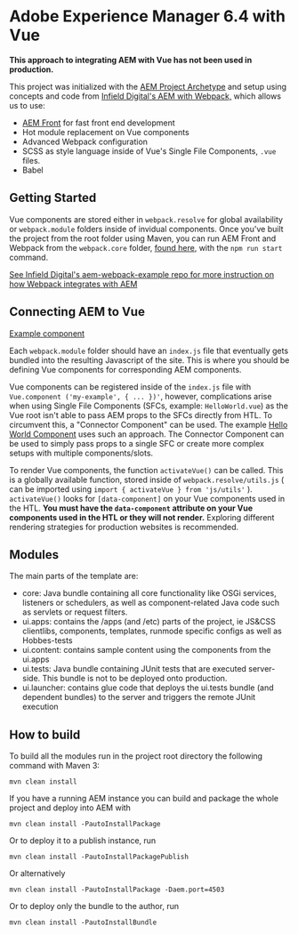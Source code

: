 # Adobe Experience Manager 6.4 with Vue
**This approach to integrating AEM with Vue has not been used in production.**

This project was initialized with the [AEM Project Archetype](https://github.com/Adobe-Marketing-Cloud/aem-project-archetype) and setup using concepts and code from [Infield Digital's AEM with Webpack,](https://github.com/infielddigital/aem-webpack-example) which allows us to use:
* [AEM Front](https://chrome.google.com/webstore/detail/aem-front-extension/cmpbphecgagbhhociicpakhddeagjlih) for fast front end development
* Hot module replacement on Vue components
* Advanced Webpack configuration
* SCSS as style language inside of Vue's Single File Components, `.vue` files.
* Babel

## Getting Started
Vue components are stored either in `webpack.resolve` for global availability or `webpack.module` folders inside of invidual components. Once you've built the project from the root folder using Maven, you can run AEM Front and Webpack from the `webpack.core` folder, [found here](https://github.com/austen-wade/aem6.4-vue/tree/master/ui.apps/src/main), with the `npm run start` command.

[See Infield Digital's aem-webpack-example repo for more instruction on how Webpack integrates with AEM](https://github.com/infielddigital/aem-webpack-example)

## Connecting AEM to Vue
[Example component](https://github.com/austen-wade/aem6.4-vue/tree/master/ui.apps/src/main/content/jcr_root/apps/aem-vue/components/content/helloworld)

Each `webpack.module` folder should have an `index.js` file that eventually gets bundled into the resulting Javascript of the site. This is where you should be defining Vue components for corresponding AEM components.

Vue components can be registered inside of the `index.js` file with `Vue.component ('my-example', { ... })'`, however, complications arise when using Single File Components (SFCs, example: `HelloWorld.vue`) as the Vue root isn't able to pass AEM props to the SFCs directly from HTL. To circumvent this, a "Connector Component" can be used. The example [Hello World Component](https://github.com/austen-wade/aem6.4-vue/tree/master/ui.apps/src/main/content/jcr_root/apps/aem-vue/components/content/helloworld) uses such an approach. The Connector Component can be used to simply pass props to a single SFC or create more complex setups with multiple components/slots.

To render Vue components, the function `activateVue()` can be called. This is a globally available function, stored inside of `webpack.resolve/utils.js` ( can be imported using `import { activateVue } from 'js/utils'` ). `activateVue()` looks for `[data-component]` on your Vue components used in the HTL. **You must have the `data-component` attribute on your Vue components used in the HTL or they will not render.** Exploring different rendering strategies for production websites is recommended.

## Modules

The main parts of the template are:

* core: Java bundle containing all core functionality like OSGi services, listeners or schedulers, as well as component-related Java code such as servlets or request filters.
* ui.apps: contains the /apps (and /etc) parts of the project, ie JS&CSS clientlibs, components, templates, runmode specific configs as well as Hobbes-tests
* ui.content: contains sample content using the components from the ui.apps
* ui.tests: Java bundle containing JUnit tests that are executed server-side. This bundle is not to be deployed onto production.
* ui.launcher: contains glue code that deploys the ui.tests bundle (and dependent bundles) to the server and triggers the remote JUnit execution

## How to build

To build all the modules run in the project root directory the following command with Maven 3:

    mvn clean install

If you have a running AEM instance you can build and package the whole project and deploy into AEM with  

    mvn clean install -PautoInstallPackage
    
Or to deploy it to a publish instance, run

    mvn clean install -PautoInstallPackagePublish
    
Or alternatively

    mvn clean install -PautoInstallPackage -Daem.port=4503

Or to deploy only the bundle to the author, run

    mvn clean install -PautoInstallBundle